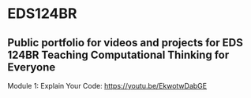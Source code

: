# EDS124BR
## Public portfolio for videos and projects for EDS 124BR Teaching Computational Thinking for Everyone

Module 1: Explain Your Code: https://youtu.be/EkwotwDabGE
